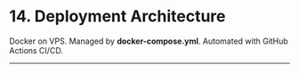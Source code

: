 # 14. Deployment Architecture
Docker on VPS. Managed by **docker-compose.yml**. Automated with GitHub Actions CI/CD.  

---
